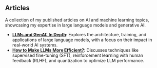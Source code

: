 ## Articles
A collection of my published articles on AI and machine learning topics, showcasing my expertise in large language models and generative AI.

- **[LLMs and GenAI: In Depth](articles/llms-and-genai-in-depth.md)**: Explores the architecture, training, and applications of large language models, with a focus on their impact in real-world AI systems.
- **[How to Make LLMs More Efficient?](articles/articles/llms-efficiency.md)**: Discusses techniques like supervised fine-tuning (SFT), reinforcement learning with human feedback (RLHF), and quantization to optimize LLM performance.
